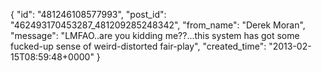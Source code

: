  {
   "id": "481246108577993",
   "post_id": "462493170453287_481209285248342",
   "from_name": "Derek Moran",
   "message": "LMFAO..are you kidding me??...this system has got some fucked-up sense of weird-distorted fair-play",
   "created_time": "2013-02-15T08:59:48+0000"
 }
